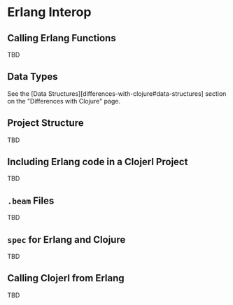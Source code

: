 # Erlang Interop

## Calling Erlang Functions

TBD

## Data Types

See the [Data Structures][differences-with-clojure#data-structures] section
on the "Differences with Clojure" page.

## Project Structure

TBD

## Including Erlang code in a Clojerl Project

TBD

## `.beam` Files

TBD

## `spec` for Erlang and Clojure

TBD

## Calling Clojerl from Erlang

TBD
